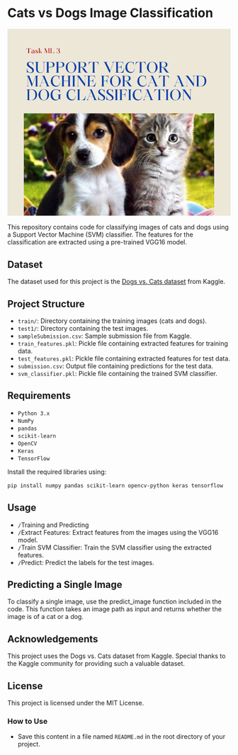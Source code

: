 # Cats vs Dogs Image Classification
![Cats vs Dogs Image Classification](https://github.com/BottomsNode/SCT_ML_3/blob/main/Task%20ML%203.png)

This repository contains code for classifying images of cats and dogs using a Support Vector Machine (SVM) classifier. The features for the classification are extracted using a pre-trained VGG16 model.

## Dataset

The dataset used for this project is the [Dogs vs. Cats dataset](https://www.kaggle.com/c/dogs-vs-cats/data) from Kaggle.

## Project Structure

- `train/`: Directory containing the training images (cats and dogs).
- `test1/`: Directory containing the test images.
- `sampleSubmission.csv`: Sample submission file from Kaggle.
- `train_features.pkl`: Pickle file containing extracted features for training data.
- `test_features.pkl`: Pickle file containing extracted features for test data.
- `submission.csv`: Output file containing predictions for the test data.
- `svm_classifier.pkl`: Pickle file containing the trained SVM classifier.

## Requirements

- `Python 3.x`
- `NumPy`
- `pandas`
- `scikit-learn`
- `OpenCV`
- `Keras`
- `TensorFlow`

Install the required libraries using:

```bash
pip install numpy pandas scikit-learn opencv-python keras tensorflow
```

## Usage
  - `/`Training and Predicting
  - `/`Extract Features: Extract features from the images using the VGG16 model.
  - `/`Train SVM Classifier: Train the SVM classifier using the extracted features.
  - `/`Predict: Predict the labels for the test images.

## Predicting a Single Image
  To classify a single image, use the predict_image function included in the code.
  This function takes an image path as input and returns whether the image is of a cat or a dog.

## Acknowledgements
  This project uses the Dogs vs. Cats dataset from Kaggle. Special thanks to the Kaggle community for providing such a valuable dataset.

## License  
  This project is licensed under the MIT License.
  
### How to Use
  - Save this content in a file named `README.md` in the root directory of your project.
